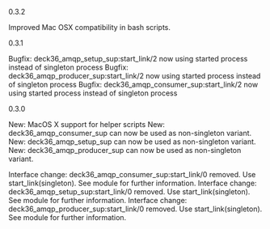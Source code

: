 0.3.2

Improved Mac OSX compatibility in bash scripts.

0.3.1

Bugfix: deck36_amqp_setup_sup:start_link/2 now using started process instead of singleton process
Bugfix: deck36_amqp_producer_sup:start_link/2 now using started process instead of singleton process
Bugfix: deck36_amqp_consumer_sup:start_link/2 now using started process instead of singleton process

0.3.0

New: MacOS X support for helper scripts
New: deck36_amqp_consumer_sup can now be used as non-singleton variant.
New: deck36_amqp_setup_sup can now be used as non-singleton variant.
New: deck36_amqp_producer_sup can now be used as non-singleton variant.

Interface change: deck36_amqp_consumer_sup:start_link/0 removed. Use start_link(singleton). See module for further information. 
Interface change: deck36_amqp_setup_sup:start_link/0 removed. Use start_link(singleton). See module for further information. 
Interface change: deck36_amqp_producer_sup:start_link/0 removed. Use start_link(singleton). See module for further information. 

